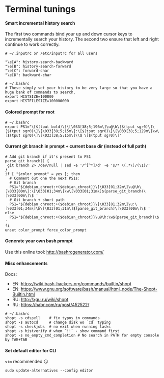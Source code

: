 # Terminal tunings
#### Smart incremental history search
The first two commands bind your up and down cursor keys to incrementally search your history. 
The second two ensure that left and right continue to work correctly.
```shell script
# ~/.inputrc or /etc/inputrc for all users

"\e[A": history-search-backward
"\e[B": history-search-forward
"\e[C": forward-char
"\e[D": backward-char

# ~/.bashrc
# These simply set your history to be very large so that you have a huge bank of commands to search.
export HISTSIZE=100000
export HISTFILESIZE=100000000
```


#### Colored prompt for root 
```shell script
# ~/.bashrc
export PS1="\[$(tput bold)\]\[\033[38;5;196m\]\u@\h\[$(tput sgr0)\]\[$(tput sgr0)\]\[\033[38;5;15m\]:\[$(tput sgr0)\]\[\033[38;5;129m\]\w\[$(tput sgr0)\]\[\033[38;5;15m\]\\$ \[$(tput sgr0)\]"
```


#### Current git branch in prompt + current base dir (instead of full path)
```shell script
# Add git branch if it's present to PS1
parse_git_branch() {
 git branch 2> /dev/null | sed -e '/^[^*]/d' -e 's/* \(.*\)/(\1)/'
}
if [ "$color_prompt" = yes ]; then
  # Comment out one the next PS1s:
  # Git branch
  PS1='${debian_chroot:+($debian_chroot)}\[\033[01;32m\]\u@\h\[\033[00m\]:\[\033[01;34m\]\w\[\033[01;31m\]$(parse_git_branch)\[\033[00m\]\$ '
  # Git branch + short path
  PS1='${debian_chroot:+($debian_chroot)}\[\033[01;32m\]\u:\[\033[01;34m\]\W\[\033[01;31m\]$(parse_git_branch)\[\033[00m\]\$ '
else
  PS1='${debian_chroot:+($debian_chroot)}\u@\h:\w$(parse_git_branch)\$ '
fi
unset color_prompt force_color_prompt
```


#### Generate your own bash prompt
Use this online tool: http://bashrcgenerator.com/


#### Misc enhancements
Docs:
+ EN: https://wiki.bash-hackers.org/commands/builtin/shopt
+ EN: https://www.gnu.org/software/bash/manual/html_node/The-Shopt-Builtin.html
+ RU: http://xgu.ru/wiki/shopt
+ RU: https://habr.com/ru/post/452522/

```shell script
# ~/.bashrc
shopt -s cdspell    # fix typos in commands
shopt -s autocd     # change disk wo `cd` typing
shopt -s checkjobs  # no exit when running tasks
shopt -s histverify # when `!!` - show command first
shopt -s no_empty_cmd_completion # No search in PATH for empty console by TAB+TAB
```


#### Set default editor for CLI
`vim` recommended 😏
```shell script
sudo update-alternatives --config editor
```
